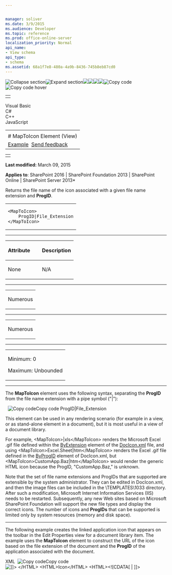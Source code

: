 ```yaml
---


manager: soliver
ms.date: 3/9/2015
ms.audience: Developer
ms.topic: reference
ms.prod: office-online-server
localization_priority: Normal
api_name:
- View schema
api_type:
- schema
ms.assetid: 68a1f7e8-480a-4a9b-8436-745b8eb87cd0
---
```


![Collapse
section](../icons/collapse_all.gif "Collapse section")![Expand
section](../icons/expand_all.gif "Expand section")![](../icons/collapse_all.gif)![](../icons/expand_all.gif)![](../icons/dropdown.gif)![](../icons/dropdownHover.gif)![Copy
code](../icons/copycode.gif "Copy code")![Copy code
hover](../icons/copycodeHighlight.gif "Copy code hover")
<table>
<tbody>
<tr class="odd">
<td align="left"></td>
</tr>
</tbody>
</table>

Visual Basic  
C\#  
C++  
JavaScript  

<table>
<tbody>
<tr class="odd">
<td align="left"><span id="runningHeaderText"></span></td>
</tr>
<tr class="even">
<td align="left"># MapToIcon Element (View)</td>
</tr>
<tr class="odd">
<td align="left"><a href="#exampleToggle">Example</a>  <span id="headfeedbackarea" class="feedbackhead"><a href="javascript:SubmitFeedback(&#39;docthis@Microsoft.com&#39;,&#39;&#39;,&#39;&#39;,&#39;&#39;,&#39;1.0.18082.1225&#39;,&#39;%0\dThank%20you%20for%20your%20feedback.%20The%20developer%20writing%20teams%20use%20your%20feedback%20to%20improve%20documentation.%20While%20we%20are%20reviewing%20your%20feedback,%20we%20may%20send%20you%20e-mail%20to%20ask%20for%20clarification%20or%20feedback%20on%20a%20solution.%20We%20do%20not%20use%20your%20e-mail%20address%20for%20any%20other%20purpose%20and%20we%20delete%20it%20after%20we%20finish%20our%20review.%0\AFor%20further%20information%20about%20the%20privacy%20policies%20of%20Microsoft,%20please%20see%20http://privacy.microsoft.com/en-us/default.aspx.%0\A%0\d&#39;,&#39;Customer%20feedback&#39;);">Send feedback</a></span></td>
</tr>
</tbody>
</table>

<table>
<colgroup>
<col width="100%" />
</colgroup>
<tbody>
<tr class="odd">
<td align="left"></td>
</tr>
</tbody>
</table>

**Last modified:** March 09, 2015

**Applies to**: SharePoint 2016 | SharePoint Foundation 2013 |
SharePoint Online | SharePoint Server 2013*

Returns the file name of the icon associated with a given file name
extension and **ProgID**.

<span codelanguage="other"></span>
<table>
<colgroup>
<col width="100%" />
</colgroup>
<tbody>
<tr class="odd">
<td align="left"><pre><code>&lt;MapToIcon&gt;
    ProgID|File_Extension
&lt;/MapToIcon&gt;</code></pre></td>
</tr>
</tbody>
</table>


-----------------------------------------------------------------------------------------------------------------------------------------------------------------------------------------------

<table>
<colgroup>
<col width="50%" />
<col width="50%" />
</colgroup>
<thead>
<tr class="header">
<th align="left"><p>Attribute</p></th>
<th align="left"><p>Description</p></th>
</tr>
</thead>
<tbody>
<tr class="odd">
<td align="left"><p>None</p></td>
<td align="left"><p>N/A</p></td>
</tr>
</tbody>
</table>


---------------------------------------------------------------------------------------------------------------------------------------------------------------------------------------------------

<table>
<colgroup>
<col width="100%" />
</colgroup>
<tbody>
<tr class="odd">
<td align="left"><p>Numerous</p></td>
</tr>
</tbody>
</table>


----------------------------------------------------------------------------------------------------------------------------------------------------------------------------------------------------

<table>
<colgroup>
<col width="100%" />
</colgroup>
<tbody>
<tr class="odd">
<td align="left"><p>Numerous</p></td>
</tr>
</tbody>
</table>


------------------------------------------------------------------------------------------------------------------------------------------------------------------------------------------------

<table>
<colgroup>
<col width="100%" />
</colgroup>
<tbody>
<tr class="odd">
<td align="left"><p>Minimum: 0</p>
<p>Maximum: Unbounded</p></td>
</tr>
</tbody>
</table>


----------------------------------------------------------------------------------------------------------------------------------------------------------------------------------------------------------------------------

The **MapToIcon** element uses the following
syntax, separating the **ProgID** from the file
name extension with a pipe symbol ("|"):

<span codelanguage="other"></span>
 
<span class="copyCode" onclick="CopyCode(this)"
onkeypress="CopyCode_CheckKey(this, event)"
onmouseover="ChangeCopyCodeIcon(this)"
onmouseout="ChangeCopyCodeIcon(this)" tabindex="0">![Copy
code](../icons/copycode.gif "Copy code")Copy code</span>
    <MapToIcon>ProgID|File_Extension </MapToIcon>

This element can be used in any rendering scenario (for example in a
view, or as stand-alone element in a document), but it is most useful in
a view of a document library.

For example, <span class="code">\<MapToIcon\>|xls\</MapToIcon\></span>
renders the Microsoft Excel .gif file defined within the
[ByExtension](byextension-element-document-icons.htm) element of the
[DocIcon.xml](http://msdn.microsoft.com/library/ef6acad0-0a1a-457c-bc9b-ff1e368e59fb(Office.15).aspx)
file, and using <span
class="code">\<MapToIcon\>Excel.Sheet|htm\</MapToIcon\></span> renders
the Excel .gif file defined in the
[ByProgID](byprogid-element-document-icons.htm) element of
DocIcon.xml, but <span
class="code">\<MapToIcon\>CustomApp.Baz|htm\</MapToIcon\></span> would
render the generic HTML icon because the <span
class="keyword">ProgID</span>, "CustomApp.Baz," is unknown.

Note that the set of file name extensions and <span
class="keyword">ProgIDs</span> that are supported are extensible by the
system administrator. They can be edited in DocIcon.xml, and then the
image files can be included in the <span
class="code">\\TEMPLATES\\1033</span> directory. After such a
modification, Microsoft Internet Information Services (IIS) needs to be
restarted. Subsequently, any new Web sites based on Microsoft SharePoint
Foundation will support the new file types and display the correct
icons. The number of icons and **ProgIDs** that
can be supported is limited only by system resources (memory and disk
space).


------------------------------------------------------------------------------------------------------------------------------------------------------------------------------------------

The following example creates the linked application icon that appears
on the toolbar in the Edit Properties view for a document library item.
The example uses the **MapToIcon** element to
construct the URL of the icon based on the file extension of the
document and the **ProgID** of the application
associated with the document.

<span codelanguage="xmlLang"></span>
XML 
<span class="copyCode" onclick="CopyCode(this)"
onkeypress="CopyCode_CheckKey(this, event)"
onmouseover="ChangeCopyCodeIcon(this)"
onmouseout="ChangeCopyCodeIcon(this)" tabindex="0">![Copy
code](../icons/copycode.gif "Copy code")Copy code</span>
    <HTML><![CDATA[
       <a tabindex=2 class="ms-toolbar" target=_self href="javascript:" 
        onclick="javascript:editDocumentWithProgID2(' ]]>
    </HTML>
    <ScriptQuote NotAddingQuote="TRUE">
       <Field Name="ServerUrl" URLEncodeAsURL="TRUE" />
    </ScriptQuote>
    <HTML><![CDATA[ ',' ]]></HTML>
    <GetVar Name="ProgID" />
    <HTML><![CDATA[ ',' ]]></HTML>
    <GetVar Name="Editor" />
    <HTML><![CDATA[ ');javascript:return false;" ACCESSKEY=I 
       ID=diidEditItem> <IMG BORDER=0 ALT=" ]]>
    </HTML>
    <HTML>Icon</HTML>
    <HTML><![CDATA[ " SRC=" ]]></HTML>
    <ImagesPath />
    <MapToIcon>
       <Column Name="HTML_x0020_File_x0020_Type" />
       <HTML>|</HTML>
       <Column Name="File_x0020_Type" />
    </MapToIcon>
    <HTML><![CDATA[ "></a>]]></HTML>









